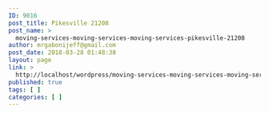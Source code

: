 ```yaml
---
ID: 9016
post_title: Pikesville 21208
post_name: >
  moving-services-moving-services-moving-services-pikesville-21208
author: mrgabonijeff@gmail.com
post_date: 2018-03-28 01:48:38
layout: page
link: >
  http://localhost/wordpress/moving-services-moving-services-moving-services-pikesville-21208/
published: true
tags: [ ]
categories: [ ]
---
```

